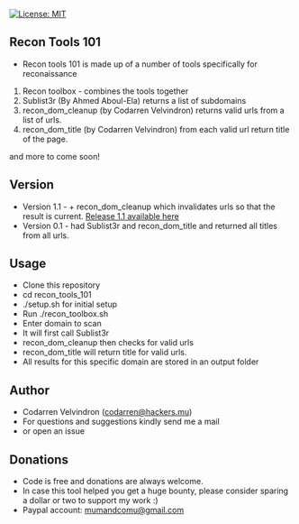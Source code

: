 [![License: MIT](https://img.shields.io/badge/License-MIT-yellow.svg)](https://opensource.org/licenses/MIT)
## Recon Tools 101
* Recon tools 101 is made up of a number of tools specifically for reconaissance

1. Recon toolbox - combines the tools together
2. Sublist3r (By Ahmed Aboul-Ela) returns a list of subdomains
3. recon_dom_cleanup (by Codarren Velvindron) returns valid urls from a list of urls.
4. recon_dom_title (by Codarren Velvindron) from each valid url return title of the page.

and more to come soon!

## Version
* Version 1.1 - + recon_dom_cleanup which invalidates urls so that the result is current.
[Release 1.1 available here](https://github.com/codarrenvelvindron/recon_tools_101/releases)
* Version 0.1 - had Sublist3r and recon_dom_title and returned all titles from all urls.

## Usage
* Clone this repository
* cd recon_tools_101
* ./setup.sh for initial setup
* Run ./recon_toolbox.sh
* Enter domain to scan
* It will first call Sublist3r
* recon_dom_cleanup then checks for valid urls
* recon_dom_title will return title for valid urls.
* All results for this specific domain
are stored in an output folder

## Author
* Codarren Velvindron (codarren@hackers.mu)
* For questions and suggestions kindly send me a mail
* or open an issue

## Donations
* Code is free and donations are always welcome.
* In case this tool helped you get a huge bounty, please
consider sparing a dollar or two to support my work :)
* Paypal account: mumandcomu@gmail.com
